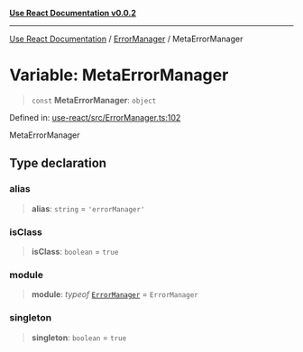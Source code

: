 [**Use React Documentation v0.0.2**](../../README.md)

***

[Use React Documentation](../../modules.md) / [ErrorManager](../README.md) / MetaErrorManager

# Variable: MetaErrorManager

> `const` **MetaErrorManager**: `object`

Defined in: [use-react/src/ErrorManager.ts:102](https://github.com/stonemjs/use-react/blob/27c0c592da81eceb639bfca4a4a8f24a448ad89c/src/ErrorManager.ts#L102)

MetaErrorManager

## Type declaration

### alias

> **alias**: `string` = `'errorManager'`

### isClass

> **isClass**: `boolean` = `true`

### module

> **module**: *typeof* [`ErrorManager`](../classes/ErrorManager.md) = `ErrorManager`

### singleton

> **singleton**: `boolean` = `true`
